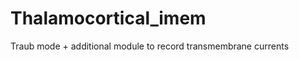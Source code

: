 Thalamocortical_imem
====================

Traub mode + additional module to record transmembrane currents
